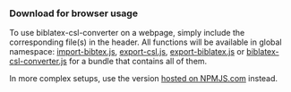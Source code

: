 ### Download for browser usage

To use biblatex-csl-converter on a webpage, simply include the corresponding file(s) in the header. All functions will be available in global namespace: [import-bibtex.js](/import-bibtex.js), [export-csl.js](/exoort-csl.js), [export-biblatex.js](/exoort-biblatex.js) or [biblatex-csl-converter.js](/biblatex-csl-converter.js) for a bundle that contains all of them.

In more complex setups, use the version [hosted on NPMJS.com](https://www.npmjs.com/package/biblatex-csl-converter) instead.

